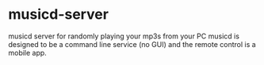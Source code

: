 # musicd-server
musicd server for randomly playing your mp3s from your PC
musicd is designed to be a command line service (no GUI) and the remote control is a mobile app.
